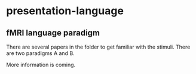 # presentation-language

## fMRI language paradigm

There are several papers in the folder to get familiar with the stimuli. There are two paradigms A and B. 

More information is coming.
